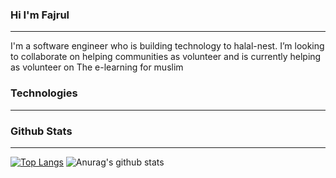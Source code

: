 ### Hi I'm Fajrul
---

I'm a software engineer who is building technology to halal-nest. I’m looking to collaborate on helping communities as volunteer and is currently helping as volunteer on The e-learning for muslim

### Technologies
---

### Github Stats
---
[![Top Langs](https://github-readme-stats.vercel.app/api/top-langs/?username=fajrullah&layout=compact)](https://github.com/anuraghazra/github-readme-stats)
![Anurag's github stats](https://github-readme-stats.vercel.app/api?username=fajrullah&hide=contribs,prs,stars)
<!--
**fajrullah/fajrullah** is a ✨ _special_ ✨ repository because its `README.md` (this file) appears on your GitHub profile.
Here are some ideas to get you started:

- 🔭 I’m currently working on ...
- 🌱 I’m currently learning ...
- 👯 I’m looking to collaborate on ...
- 🤔 I’m looking for help with ...
- 💬 Ask me about ...
- 📫 How to reach me: ...
- 😄 Pronouns: ...
- ⚡ Fun fact: ...
-->
